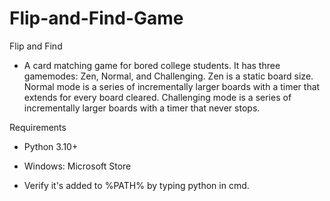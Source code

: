# Flip-and-Find-Game

Flip and Find

- A card matching game for bored college students. It has three gamemodes: Zen, Normal, and Challenging. Zen is a static board size. Normal mode is a series of incrementally larger boards with a timer that extends for every board cleared. Challenging mode is a series of incrementally larger boards with a timer that never stops.


Requirements

- Python 3.10+

- Windows: Microsoft Store

- Verify it's added to %PATH% by typing python in cmd.
